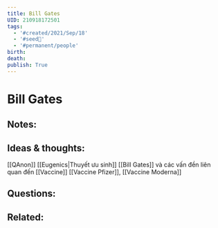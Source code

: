 ```yaml
---
title: Bill Gates
UID: 210918172501
tags:
  - '#created/2021/Sep/18'
  - '#seed🥜'
  - '#permanent/people'
birth: 
death: 
publish: True
---
```

# Bill Gates

## Notes:


## Ideas & thoughts:
[[QAnon]]
[[Eugenics|Thuyết ưu sinh]]
[[Bill Gates]] và các vấn đền liên quan đến [[Vaccine]] [[Vaccine Pfizer]], [[Vaccine Moderna]]

## Questions:


## Related: